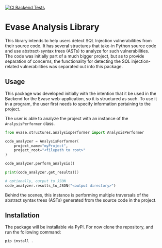 [![CI Backend Tests](https://github.com/Bruce-liushaopeng/Evase/actions/workflows/ci_tests.yml/badge.svg?branch=main)](https://github.com/Bruce-liushaopeng/Evase/actions/workflows/ci_tests.yml)

# Evase Analysis Library
This library intends to help users detect SQL Injection vulnerabilities from their source code. 
It has several structures that take-in Python source code and use abstract-syntax trees (ASTs) to analyze for such vulnerabilities.
The code was initially part of a much bigger project, but as to provide separation of concerns, the functionality
for detecting the SQL injection-related vulnerabilities was separated out into this package.

## Usage
This package was developed initially with the intention that it be used in the Backend for the Evase web-application,
so it is structured as such. To use it in a program, the user first needs to specify information pertaining to the project.


The user is able to analyze the project with an instance of the `AnalysisPerformer` class. 

```python
from evase.structures.analysisperformer import AnalysisPerformer

code_analyzer = AnalysisPerformer(
    project_name="myProject",
    project_root="<filepath to root>"
)

code_analyzer.perform_analysis()

print(code_analyzer.get_results())

# optionally, output to JSON
code_analyzer.results_to_JSON("<output directory>")
```

Behind the scenes, this instance is performing multiple traversals of the abstract syntax trees (ASTs) generated from
the source code in the project.

## Installation
The package will be installable via PyPI. For now clone the repository, and run the following command:

`pip install .`

